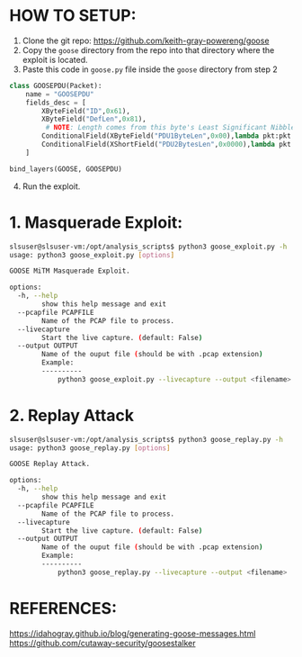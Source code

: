 # HOW TO SETUP:

1. Clone the git repo: https://github.com/keith-gray-powereng/goose
2. Copy the `goose` directory from the repo into that directory where the exploit is located.
3. Paste this code in `goose.py` file inside the `goose` directory from step 2

```python
class GOOSEPDU(Packet):
    name = "GOOSEPDU"
    fields_desc = [
        XByteField("ID",0x61),
        XByteField("DefLen",0x81),
         # NOTE: Length comes from this byte's Least Significant Nibble. Not sure what MSN is for.
        ConditionalField(XByteField("PDU1ByteLen",0x00),lambda pkt:pkt.DefLen^0x80 == 1), 
        ConditionalField(XShortField("PDU2BytesLen",0x0000),lambda pkt:pkt.DefLen^0x80 == 2)
    ]

bind_layers(GOOSE, GOOSEPDU)
```
4. Run the exploit.


# 1. Masquerade Exploit:

```bash
slsuser@slsuser-vm:/opt/analysis_scripts$ python3 goose_exploit.py -h
usage: python3 goose_exploit.py [options]

GOOSE MiTM Masquerade Exploit.

options:
  -h, --help
        show this help message and exit
  --pcapfile PCAPFILE
        Name of the PCAP file to process.
  --livecapture
        Start the live capture. (default: False)
  --output OUTPUT
        Name of the ouput file (should be with .pcap extension)
        Example: 
        ----------
            python3 goose_exploit.py --livecapture --output <filename>
```

# 2. Replay Attack

```bash
slsuser@slsuser-vm:/opt/analysis_scripts$ python3 goose_replay.py -h
usage: python3 goose_replay.py [options]

GOOSE Replay Attack.

options:
  -h, --help
        show this help message and exit
  --pcapfile PCAPFILE
        Name of the PCAP file to process.
  --livecapture
        Start the live capture. (default: False)
  --output OUTPUT
        Name of the ouput file (should be with .pcap extension)
        Example: 
        ----------
            python3 goose_replay.py --livecapture --output <filename>

```
# REFERENCES:

https://idahogray.github.io/blog/generating-goose-messages.html
https://github.com/cutaway-security/goosestalker
